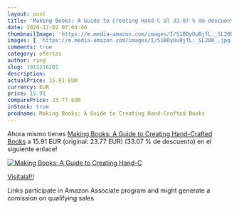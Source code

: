 ```yaml
---
layout: post
title: 'Making Books: A Guide to Creating Hand-C al 33.07 % de descuento'
date: 2020-12-02 07:04:46
thumbnailImage: 'https://m.media-amazon.com/images/I/51BOyUu0jfL._SL200_.jpg'
images: [ 'https://m.media-amazon.com/images/I/51BOyUu0jfL._SL200_.jpg' ]
comments: true
category: ofertas
author: ring
slug: 1911216201
description:
actualPrice: 15.91 EUR
currency: EUR
price: 15.91
comparePrice: 23.77 EUR
inStock: true
prodname: Making Books: A Guide to Creating Hand-Crafted Books
---
```


Ahora mismo tienes [Making Books: A Guide to Creating Hand-Crafted Books](https://www.amazon.it/dp/1911216201/?tag=tolees00-21) a 15.91 EUR (original: 23.77 EUR) (33.07 %  de descuento) en el siguiente enlace!

[![Making Books: A Guide to Creating Hand-C](https://m.media-amazon.com/images/I/51BOyUu0jfL._SL200_.jpg)](https://www.amazon.it/dp/1911216201/?tag=tolees00-21)

[Visítala!!!](https://www.amazon.it/dp/1911216201/?tag=tolees00-21)

Links participate in Amazon Associate program and might generate a comission on qualifying sales
